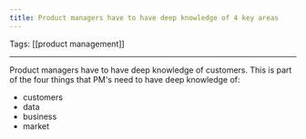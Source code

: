 ```yaml
---
title: Product managers have to have deep knowledge of 4 key areas
---
```

Tags: [[product management]]

---

Product managers have to have deep knowledge of customers. This is part of the four things that PM's need to have deep knowledge of:
- customers
- data
- business
- market
